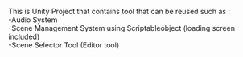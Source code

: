 This is Unity Project that contains tool that can be reused such as :
<br>-Audio System
<br>-Scene Management System using Scriptableobject (loading screen included)
<br>-Scene Selector Tool (Editor tool)
